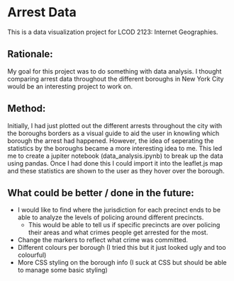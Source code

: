 # Arrest Data
This is a data visualization project for LCOD 2123: Internet Geographies.

## Rationale:
My goal for this project was to do something with data analysis. I thought comparing arrest data throughout the different boroughs in New York City would be an interesting project to work on.

## Method:
Initially, I had just plotted out the different arrests throughout the city with the boroughs borders as a visual guide to aid the user in knowling which borough the arrest had happened. However, the idea of seperating the statistics by the boroughs became a more interesting idea to me. This led me to create a jupiter notebook (data_analysis.ipynb) to break up the data using pandas. Once I had done this I could import it into the leaflet.js map and these statistics are shown to the user as they hover over the borough. 

## What could be better / done in the future:
- I would like to find where the jurisdiction for each precinct ends to be able to analyze the levels of policing around different precincts.
    - This would be able to tell us if specific precincts are over policing their areas and what crimes people get arrested for the most.
- Change the markers to reflect what crime was committed.
- Different colours per borough (I tried this but it just looked ugly and too colourful)
- More CSS styling on the borough info (I suck at CSS but should be able to manage some basic styling)
